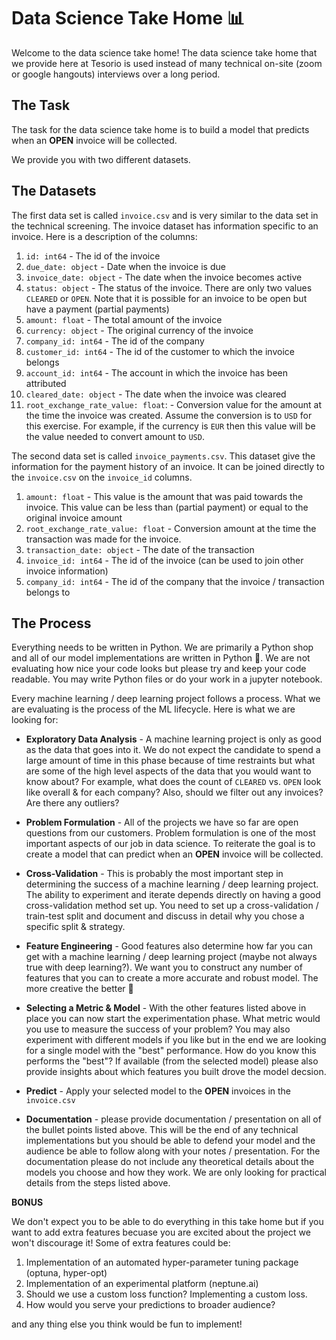 # Data Science Take Home 📊

Welcome to the data science take home! The data science take home that we provide here at Tesorio is used instead of many technical on-site (zoom or google hangouts) interviews over a long period.

## The Task

The task for the data science take home is to build a model that predicts when an **OPEN** invoice will be collected.

We provide you with two different datasets.

## The Datasets

The first data set is called `invoice.csv` and is very similar to the data set in the technical screening. The invoice dataset has information specific to an invoice. Here is a description of the columns:

1.	`id: int64` - The id of the invoice
2.	`due_date: object` - Date when the invoice is due
3.	`invoice_date: object` - The date when the invoice becomes active
4.	`status: object` - The status of the invoice. There are only two values `CLEARED` or `OPEN`. Note that it is possible for an invoice to be open but have a payment (partial payments)
5.	`amount: float` - The total amount of the invoice
6.	`currency: object` - The original currency of the invoice
7.	`company_id: int64` - The id of the company
8.	`customer_id: int64` - The id of the customer to which the invoice belongs
9. 	`account_id: int64` - The account in which the invoice has been attributed
10.	`cleared_date: object` - The date when the invoice was cleared
11.	`root_exchange_rate_value: float`: - Conversion value for the amount at the time the invoice was created. Assume the conversion is to `USD` for this exercise. For example, if the currency is `EUR` then this value will be the value needed to convert amount to `USD`.

The second data set is called `invoice_payments.csv`. This dataset give the information for the payment history of an invoice. It can be joined directly to the `invoice.csv` on the `invoice_id` columns.

1.	`amount: float` - This value is the amount that was paid towards the invoice. This value can be less than (partial payment) or equal to the original invoice amount
2.	`root_exchange_rate_value: float`	- Conversion amount at the time the transaction was made for the invoice.
3.	`transaction_date: object` - The date of the transaction
4. 	`invoice_id: int64` - The id of the invoice (can be used to join other invoice information)
5. 	`company_id: int64` - The id of the company that the invoice / transaction belongs to


## The Process

Everything needs to be written in Python. We are primarily a Python shop and all of our model implementations are written in Python 🐍. We are not evaluating how nice your code looks but please try and keep your code readable. You may write Python files or do your work in a jupyter notebook.

Every machine learning / deep learning project follows a process. What we are evaluating is the process of the ML lifecycle. Here is what we are looking for:

- **Exploratory Data Analysis** - A machine learning project is only as good as the data that goes into it. We do not expect the candidate to spend a large amount of time in this phase because of time restraints but what are some of the high level aspects of the data that you would want to know about? For example, what does the count of `CLEARED` vs. `OPEN` look like overall & for each company? Also, should we filter out any invoices? Are there any outliers?

- **Problem Formulation** - All of the projects we have so far are open questions from our customers. Problem formulation is one of the most important aspects of our job in data science. To reiterate the goal is to create a model that can predict when an **OPEN** invoice will be collected. 

- **Cross-Validation** - This is probably the most important step in determining the success of a machine learning / deep learning project. The ability to experiment and iterate depends directly on having a good cross-validation method set up. You need to set up a cross-validation / train-test split and document and discuss in detail why you chose a specific split & strategy.

- **Feature Engineering** - Good features also determine how far you can get with a machine learning / deep learning project (maybe not always true with deep learning?). We want you to construct any number of features that you can to create a more accurate and robust model. The more creative the better 🎨

- **Selecting a Metric & Model** - With the other features listed above in place you can now start the experimentation phase. What metric would you use to measure the success of your problem? You may also experiment with different models if you like but in the end we are looking for a single model with the "best" performance. How do you know this performs the "best"? If available (from the selected model) please also provide insights about which features you built drove the model decsion.

- **Predict** - Apply your selected model to the **OPEN** invoices in the `invoice.csv` 

- **Documentation** - please provide documentation / presentation on all of the bullet points listed above. This will be the end of any technical implementations but you should be able to defend your model and the audience be able to follow along with your notes / presentation. For the documentation please do not include any theoretical details about the models you choose and how they work. We are only looking for practical details from the steps listed above.

**BONUS**

We don't expect you to be able to do everything in this take home but if you want to add extra features becuase you are excited about the project we won't discourage it! Some of extra features could be:

1. Implementation of an automated hyper-parameter tuning package (optuna, hyper-opt)
2. Implementation of an experimental platform (neptune.ai)
3. Should we use a custom loss function? Implementing a custom loss. 
4. How would you serve your predictions to broader audience?

and any thing else you think would be fun to implement!	